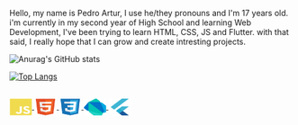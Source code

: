 Hello, my name is Pedro Artur, I use he/they pronouns and I'm 17 years old.
i'm currently in my second year of High School and learning Web Development, I've been trying to learn HTML, CSS, JS and Flutter. 
with that said, I really hope that I can grow and create intresting projects. 


![Anurag's GitHub stats](https://github-readme-stats.vercel.app/api?username=N0-N4M3-B0Y&show_icons=true&theme=monokai)

[![Top Langs](https://github-readme-stats.vercel.app/api/top-langs/?username=N0-N4M3-B0Y&show_icons=true&theme=monokai)](https://github.com/anuraghazra/github-readme-stats)

<a href= "https://github.com/N0-N4M3-B0Y">
<div dir="auto"><br>
 <img align="center" alt="Motsu-JS" height="30" width="40" src="https://raw.githubusercontent.com/devicons/devicon/master/icons/javascript/javascript-plain.svg" style="max-width: 100%;">
  <img align="center" alt="Motsu-HTML" height="30" width="40" src="https://raw.githubusercontent.com/devicons/devicon/master/icons/html5/html5-original.svg" style="max-width: 100%;">
  <img align="center" alt="Motsu-CSS" height="30" width="40" src="https://raw.githubusercontent.com/devicons/devicon/master/icons/css3/css3-original.svg">
  <img align="center" alt="Motsu-CSS" height="30" width="40" src='https://github.com/devicons/devicon/blob/master/icons/dart/dart-original.svg'>
  <img align="center" alt="Motsu-CSS" height="30" width="40" src='https://github.com/devicons/devicon/blob/master/icons/flutter/flutter-original.svg'>
 
 
</div>
<h2 dir="auto"></h2>
</a>
